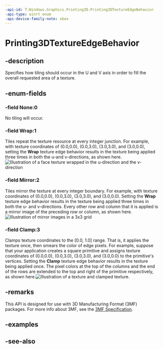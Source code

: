 ```yaml
---
-api-id: T:Windows.Graphics.Printing3D.Printing3DTextureEdgeBehavior
-api-type: winrt enum
-api-device-family-note: xbox
---
```


<!-- Enumeration syntax
public enum Windows.Graphics.Printing3D.Printing3DTextureEdgeBehavior : int
-->

# Printing3DTextureEdgeBehavior

## -description
Specifies how tiling should occur in the U and V axis in order to fill the overall requested area of a texture.

## -enum-fields
### -field None:0
No tiling will occur.

### -field Wrap:1
Tiles repeat the texture resource at every integer junction. For example, with texture coordinates of (0.0,0.0), (0.0,3.0), (3.0,3.0), and (3.0,0.0), setting the **Wrap** texture edge behavior results in the texture being applied three times in both the u-and v-directions, as shown here.<img alt="Illustration of a face texture wrapped in the u-direction and the v-direction" src="images/wrap.png" />

### -field Mirror:2
Tiles mirror the texture at every integer boundary. For example, with texture coordinates of (0.0,0.0), (0.0,3.0), (3.0,3.0), and (3.0,0.0). Setting the **Wrap** texture edge behavior results in the texture being applied three times in both the u- and v-directions. Every other row and column that it is applied is a mirror image of the preceding row or column, as shown here. <img alt="Illustration of mirror images in a 3x3 grid" src="images/mirror.png" />

### -field Clamp:3
Clamps texture coordinates to the [0.0, 1.0] range. That is, it applies the texture once, then smears the color of edge pixels. For example, suppose that your application creates a square primitive and assigns texture coordinates of (0.0,0.0), (0.0,3.0), (3.0,3.0), and (3.0,0.0) to the primitive's vertices. Setting the **Clamp** texture edge behavior results in the texture being applied once. The pixel colors at the top of the columns and the end of the rows are extended to the top and right of the primitive respectively, as shown here.<img alt="Illustration of a texture and clamped texture." src="images/clamp.png" />


## -remarks
This API is designed for use with 3D Manufacturing Format (3MF) packages. For more info about 3MF, see the [3MF Specification](https://3mf.io/3mf-specification/).

## -examples

## -see-also
